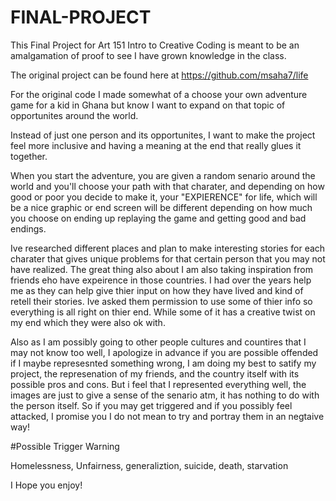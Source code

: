 # FINAL-PROJECT
This Final Project for Art 151 Intro to Creative Coding is meant to be an amalgamation of proof to see I have grown knowledge in the class.

The original project can be found here at https://github.com/msaha7/life

For the original code I made somewhat of a choose your own adventure game for a kid in Ghana but know I want to expand on that topic of opportunites around the world.

Instead of just one person and its opportunites, I want to make the project feel more inclusive and having a meaning at the end that really glues it together.

When you start the adventure, you are given a random senario around the world and you'll choose your path with that charater, and depending on how good or poor you decide to make it, your "EXPIERENCE" for life, which will be a nice graphic or end screen will be different depending on how much you choose on ending up replaying the game and getting good and bad endings.

Ive researched different places and plan to make interesting stories for each charater that gives unique problems for that certain person that you may not have realized. The great thing also about I am also taking inspiration from friends eho have expeirence in those countries. I had over the years help me as they can help give thier input on how they have lived and kind of retell their stories. Ive asked them permission to use some of thier info so everything is all right on thier end. While some of it has a creative twist on my end which they were also ok with. 

Also as I am possibly going to other people cultures and countires that I may not know too well, I apologize in advance if you are possible offended if I maybe represesnted something wrong, I am doing my best to satify my project, the represenation of my friends, and the country itself with its possible pros and cons. But i feel that I represented everything well, the images are just to give a sense of the senario atm, it has nothing to do with the person itself. So if you may get triggered and if you possibly feel attacked, I promise you I do not mean to try and portray them in an negtaive way! 

#Possible Trigger Warning 

Homelessness, Unfairness, generaliztion, suicide, death, starvation

I Hope you enjoy!


